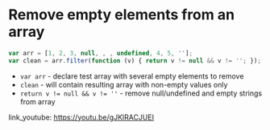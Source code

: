 # Remove empty elements from an array

```javascript
var arr = [1, 2, 3, null, , , undefined, 4, 5, ''];
var clean = arr.filter(function (v) { return v != null && v != ''; });
```

- `var arr` - declare test array with several empty elements to remove
- `clean` - will contain resulting array with non-empty values only
- `return v != null && v != ''` - remove null/undefined and empty strings from array


link_youtube: https://youtu.be/gJKlRACJUEI
